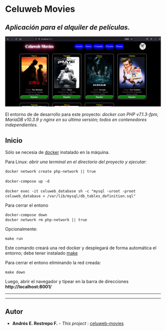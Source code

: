 # Celuweb Movies

## _Aplicación para el alquiler de películas._

![This is a alt text.](celuweb_movies.png "This is a sample image.")

El entorno de de desarrollo para este proyecto: _docker con PHP v7.1.3-fpm, MariaDB v10.3.9 y nginx en su última versión; todos en contenedores independientes._

## Inicio

Sólo se necesia de [docker](https://www.docker.com/) instalado en la máquina.

Para Linux: _abrir una terminal en el directorio del proyecto y ejecutar:_

```
docker network create php-network || true

docker-compose up -d

docker exec -it celuweb_database sh -c "mysql -uroot -proot celuweb_database < /var/lib/mysql/db_tables_definition.sql"
```

Para cerrar el entono

```
docker-compose down
docker network rm php-network || true
```

Opcionalmente:

```
make run
```
Este comando creará una red docker y desplegará de forma automática el entorno; debe tener instalado [make](https://www.gnu.org/software/make/)

Para cerrar el entono eliminando la red creada:

```
make down
```

Luego, abrir el navegador y tipear en la barra de direcciones **http://localhost:8001/**

__________________________
__________________________

## Autor

* **Andrés E. Restrepo F.** - *This project* :  [celuweb-movies](https://github.com/andres613/celuweb-movies)
